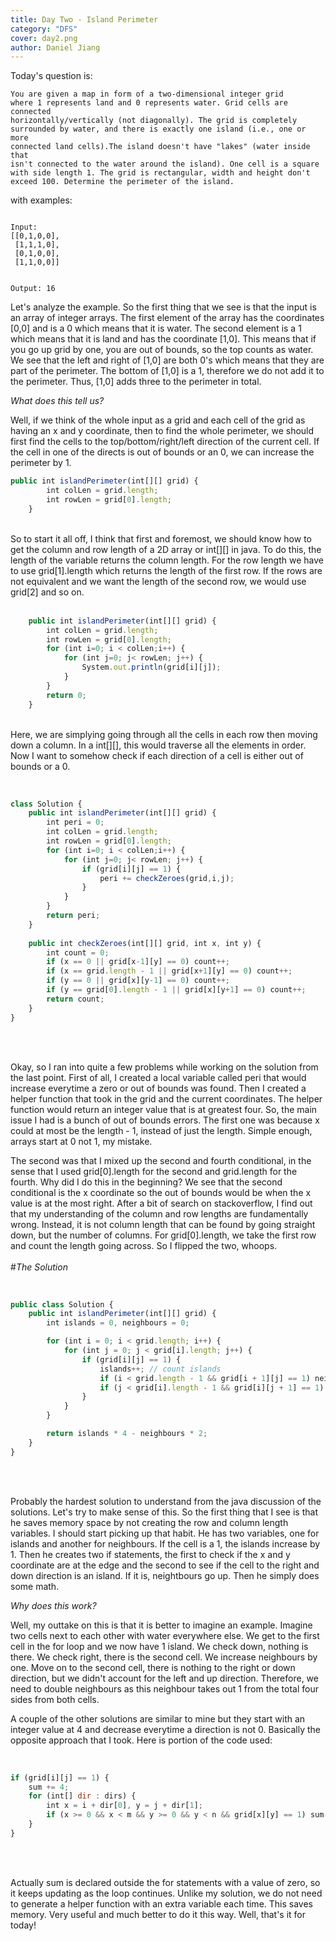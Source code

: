 ```yaml
---
title: Day Two - Island Perimeter
category: "DFS"
cover: day2.png
author: Daniel Jiang
---
```


Today's question is:

<code>You are given a map in form of a two-dimensional integer grid where 1 represents land and 0 represents water. Grid cells are connected horizontally/vertically (not diagonally). The grid is completely surrounded by water, and there is exactly one island (i.e., one or more connected land cells).The island doesn't have "lakes" (water inside that isn't connected to the water around the island). One cell is a square with side length 1. The grid is rectangular, width and height don't exceed 100. Determine the perimeter of the island.</code>

with examples:

<code>
Input:
[[0,1,0,0],
 [1,1,1,0],
 [0,1,0,0],
 [1,1,0,0]]

Output: 16
</code>

Let's analyze the example. So the first thing that we see is that the input is an array of integer arrays. The first element of the array has the coordinates [0,0] and is a 0 which means that it is water. The second element is a 1 which means that it is land and has the coordinate [1,0]. This means that if you go up grid by one, you are out of bounds, so the top counts as water. We see that the left and right of [1,0] are both 0's which means that they are part of the perimeter. The bottom of [1,0] is a 1, therefore we do not add it to the perimeter. Thus, [1,0] adds three to the perimeter in total.

<em>What does this tell us?</em>

Well, if we think of the whole input as a grid and each cell of the grid as having an x and y coordinate, then to find the whole perimeter, we should first find the cells to the top/bottom/right/left direction of the current cell. If the cell in one of the directs is out of bounds or an 0, we can increase the perimeter by 1. 

```javascript
public int islandPerimeter(int[][] grid) {
        int colLen = grid.length;
        int rowLen = grid[0].length;
    }
```

<br />
So to start it all off, I think that first and foremost, we should know how to get the column and row length of a 2D array or int[][] in java. To do this, the length of the variable returns the column length. For the row length we have to use grid[1].length which returns the length of the first row. If the rows are not equivalent and we want the length of the second row, we would use grid[2] and so on. 
<br />
<br />

```javascript 
    public int islandPerimeter(int[][] grid) {
        int colLen = grid.length;
        int rowLen = grid[0].length;
        for (int i=0; i < colLen;i++) {
            for (int j=0; j< rowLen; j++) {
                System.out.println(grid[i][j]);
            } 
        }
        return 0;
    }
```

<br />
Here, we are simplying going through all the cells in each row then moving down a column. In a int[][], this would traverse all the elements in order. Now I want to somehow check if each direction of a cell is either out of bounds or a 0.
<br />
<br />

```javascript 

class Solution {
    public int islandPerimeter(int[][] grid) {
        int peri = 0;
        int colLen = grid.length;
        int rowLen = grid[0].length;
        for (int i=0; i < colLen;i++) {
            for (int j=0; j< rowLen; j++) {
                if (grid[i][j] == 1) {
                    peri += checkZeroes(grid,i,j);
                }
            } 
        }
        return peri;
    }
    
    public int checkZeroes(int[][] grid, int x, int y) {
        int count = 0;
        if (x == 0 || grid[x-1][y] == 0) count++;
        if (x == grid.length - 1 || grid[x+1][y] == 0) count++;
        if (y == 0 || grid[x][y-1] == 0) count++;
        if (y == grid[0].length - 1 || grid[x][y+1] == 0) count++;
        return count;
    }
}
```
<br />
<br />

Okay, so I ran into quite a few problems while working on the solution from the last point. First of all, I created a local variable called peri that would increase everytime a zero or out of bounds was found. Then I created a helper function that took in the grid and the current coordinates. The helper function would return an integer value that is at greatest four. So, the main issue I had is a bunch of out of bounds errors. The first one was because x could at most be the length - 1, instead of just the length. Simple enough, arrays start at 0 not 1, my mistake. 

The second was that I mixed up the second and fourth conditional, in the sense that I used grid[0].length for the second and grid.length for the fourth. Why did I do this in the beginning? We see that the second conditional is the x coordinate so the out of bounds would be when the x value is at the most right. After a bit of search on stackoverflow, I find out that my understanding of the column and row lengths are fundamentally wrong. Instead, it is not column length that can be found by going straight down, but the number of columns. For grid[0].length, we take the first row and count the length going across. So I flipped the two, whoops.
<br />
<br />
#<em>The Solution</em>
<br />
<br />

``` javascript

public class Solution {
    public int islandPerimeter(int[][] grid) {
        int islands = 0, neighbours = 0;

        for (int i = 0; i < grid.length; i++) {
            for (int j = 0; j < grid[i].length; j++) {
                if (grid[i][j] == 1) {
                    islands++; // count islands
                    if (i < grid.length - 1 && grid[i + 1][j] == 1) neighbours++; // count down neighbours
                    if (j < grid[i].length - 1 && grid[i][j + 1] == 1) neighbours++; // count right neighbours
                }
            }
        }

        return islands * 4 - neighbours * 2;
    }
}
```

<br />
<br />

Probably the hardest solution to understand from the java discussion of the solutions. Let's try to make sense of this. So the first thing that I see is that he saves memory space by not creating the row and column length variables. I should start picking up that habit. He has two variables, one for islands and another for neighbours. If the cell is a 1, the islands increase by 1. Then he creates two if statements, the first to check if the x and y coordinate are at the edge and the second to see if the cell to the right and down direction is an island. If it is, neightbours go up. Then he simply does some math. 

<em>Why does this work?</em>

Well, my outtake on this is that it is better to imagine an example. Imagine two cells next to each other with water everywhere else. We get to the first cell in the for loop and we now have 1 island. We check down, nothing is there. We check right, there is the second cell. We increase neighbours by one. Move on to the second cell, there is nothing to the right or down direction, but we didn't account for the left and up direction. Therefore, we need to double neighbours as this neighbour takes out 1 from the total four sides from both cells. 

A couple of the other solutions are similar to mine but they start with an integer value at 4 and decrease everytime a direction is not 0. Basically the opposite approach that I took. Here is portion of the code used:
<br />
<br />

```javascript

if (grid[i][j] == 1) {
    sum += 4;
    for (int[] dir : dirs) { 
        int x = i + dir[0], y = j + dir[1];
        if (x >= 0 && x < m && y >= 0 && y < n && grid[x][y] == 1) sum--;
    }
}
```
<br />
<br />

Actually sum is declared outside the for statements with a value of zero, so it keeps updating as the loop continues. Unlike my solution, we do not need to generate a helper function with an extra variable each time. This saves memory. Very useful and much better to do it this way. Well, that's it for today!

